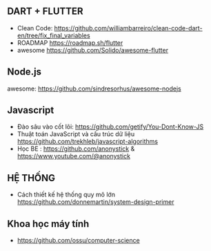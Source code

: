 ## DART + FLUTTER

* Clean Code: 
https://github.com/williambarreiro/clean-code-dart-en/tree/fix_final_variables
* ROADMAP
https://roadmap.sh/flutter
* awesome
https://github.com/Solido/awesome-flutter

## Node.js
awesome: https://github.com/sindresorhus/awesome-nodejs

## Javascript
* Đào sâu vào cốt lõi: 
https://github.com/getify/You-Dont-Know-JS
* Thuật toán JavaScript và cấu trúc dữ liệu
https://github.com/trekhleb/javascript-algorithms
* Học BE : 
https://github.com/anonystick  &  
https://www.youtube.com/@anonystick

## HỆ THỐNG
* Cách thiết kế hệ thống quy mô lớn
https://github.com/donnemartin/system-design-primer

## Khoa học máy tính
* https://github.com/ossu/computer-science
